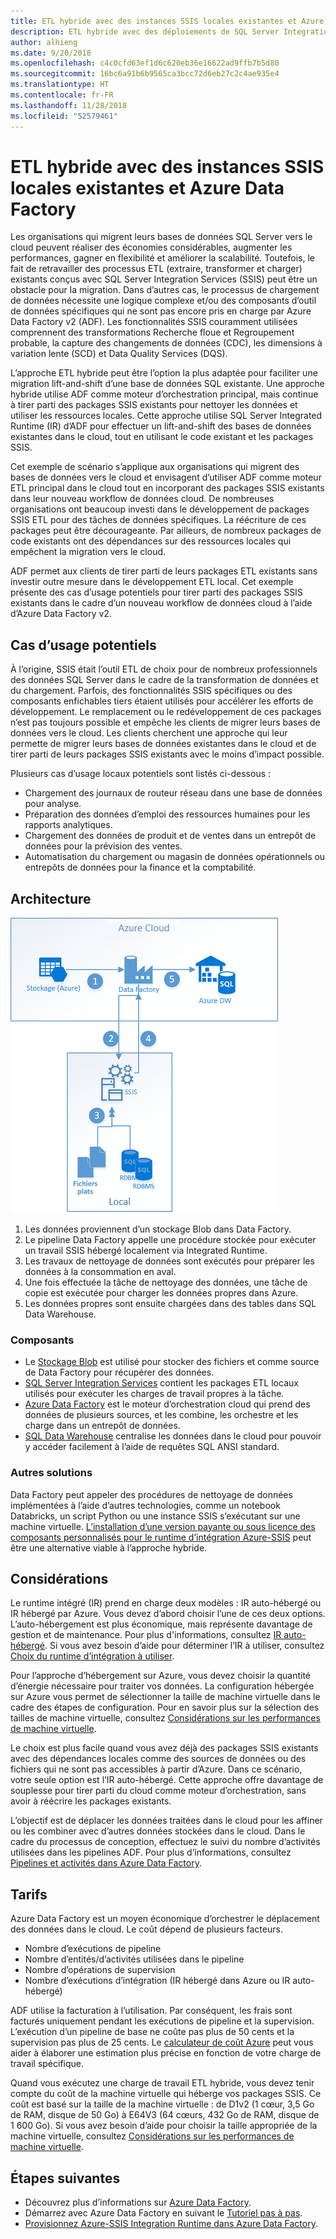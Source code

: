 ```yaml
---
title: ETL hybride avec des instances SSIS locales existantes et Azure Data Factory
description: ETL hybride avec des déploiements de SQL Server Integration Services (SSIS) locaux existants et Azure Data Factory
author: alhieng
ms.date: 9/20/2018
ms.openlocfilehash: c4c0cfd63ef1d6c620eb36e16622ad9ffb7b5d80
ms.sourcegitcommit: 16bc6a91b6b9565ca3bcc72d6eb27c2c4ae935e4
ms.translationtype: HT
ms.contentlocale: fr-FR
ms.lasthandoff: 11/28/2018
ms.locfileid: "52579461"
---
```

# <a name="hybrid-etl-with-existing-on-premises-ssis-and-azure-data-factory"></a>ETL hybride avec des instances SSIS locales existantes et Azure Data Factory

Les organisations qui migrent leurs bases de données SQL Server vers le cloud peuvent réaliser des économies considérables, augmenter les performances, gagner en flexibilité et améliorer la scalabilité. Toutefois, le fait de retravailler des processus ETL (extraire, transformer et charger) existants conçus avec SQL Server Integration Services (SSIS) peut être un obstacle pour la migration. Dans d’autres cas, le processus de chargement de données nécessite une logique complexe et/ou des composants d’outil de données spécifiques qui ne sont pas encore pris en charge par Azure Data Factory v2 (ADF). Les fonctionnalités SSIS couramment utilisées comprennent des transformations Recherche floue et Regroupement probable, la capture des changements de données (CDC), les dimensions à variation lente (SCD) et Data Quality Services (DQS).

L’approche ETL hybride peut être l’option la plus adaptée pour faciliter une migration lift-and-shift d’une base de données SQL existante. Une approche hybride utilise ADF comme moteur d’orchestration principal, mais continue à tirer parti des packages SSIS existants pour nettoyer les données et utiliser les ressources locales. Cette approche utilise SQL Server Integrated Runtime (IR) d’ADF pour effectuer un lift-and-shift des bases de données existantes dans le cloud, tout en utilisant le code existant et les packages SSIS.

Cet exemple de scénario s’applique aux organisations qui migrent des bases de données vers le cloud et envisagent d’utiliser ADF comme moteur ETL principal dans le cloud tout en incorporant des packages SSIS existants dans leur nouveau workflow de données cloud. De nombreuses organisations ont beaucoup investi dans le développement de packages SSIS ETL pour des tâches de données spécifiques. La réécriture de ces packages peut être décourageante. Par ailleurs, de nombreux packages de code existants ont des dépendances sur des ressources locales qui empêchent la migration vers le cloud.

ADF permet aux clients de tirer parti de leurs packages ETL existants sans investir outre mesure dans le développement ETL local. Cet exemple présente des cas d’usage potentiels pour tirer parti des packages SSIS existants dans le cadre d’un nouveau workflow de données cloud à l’aide d’Azure Data Factory v2.

## <a name="potential-use-cases"></a>Cas d’usage potentiels

À l’origine, SSIS était l’outil ETL de choix pour de nombreux professionnels des données SQL Server dans le cadre de la transformation de données et du chargement. Parfois, des fonctionnalités SSIS spécifiques ou des composants enfichables tiers étaient utilisés pour accélérer les efforts de développement. Le remplacement ou le redéveloppement de ces packages n’est pas toujours possible et empêche les clients de migrer leurs bases de données vers le cloud. Les clients cherchent une approche qui leur permette de migrer leurs bases de données existantes dans le cloud et de tirer parti de leurs packages SSIS existants avec le moins d’impact possible.

Plusieurs cas d’usage locaux potentiels sont listés ci-dessous :

* Chargement des journaux de routeur réseau dans une base de données pour analyse.
* Préparation des données d’emploi des ressources humaines pour les rapports analytiques.
* Chargement des données de produit et de ventes dans un entrepôt de données pour la prévision des ventes.
* Automatisation du chargement ou magasin de données opérationnels ou entrepôts de données pour la finance et la comptabilité.

## <a name="architecture"></a>Architecture

![Vue d’ensemble de l’architecture d’un processus ETL hybride avec Azure Data Factory][architecture-diagram]

1. Les données proviennent d’un stockage Blob dans Data Factory.
2. Le pipeline Data Factory appelle une procédure stockée pour exécuter un travail SSIS hébergé localement via Integrated Runtime.
3. Les travaux de nettoyage de données sont exécutés pour préparer les données à la consommation en aval.
4. Une fois effectuée la tâche de nettoyage des données, une tâche de copie est exécutée pour charger les données propres dans Azure.
5. Les données propres sont ensuite chargées dans des tables dans SQL Data Warehouse.

### <a name="components"></a>Composants

* Le [Stockage Blob][docs-blob-storage] est utilisé pour stocker des fichiers et comme source de Data Factory pour récupérer des données.
* [SQL Server Integration Services][docs-ssis] contient les packages ETL locaux utilisés pour exécuter les charges de travail propres à la tâche.
* [Azure Data Factory][docs-data-factory] est le moteur d’orchestration cloud qui prend des données de plusieurs sources, et les combine, les orchestre et les charge dans un entrepôt de données.
* [SQL Data Warehouse][docs-sql-data-warehouse] centralise les données dans le cloud pour pouvoir y accéder facilement à l’aide de requêtes SQL ANSI standard.

### <a name="alternatives"></a>Autres solutions

Data Factory peut appeler des procédures de nettoyage de données implémentées à l’aide d’autres technologies, comme un notebook Databricks, un script Python ou une instance SSIS s’exécutant sur une machine virtuelle. [L’installation d’une version payante ou sous licence des composants personnalisés pour le runtime d’intégration Azure-SSIS](/azure/data-factory/how-to-develop-azure-ssis-ir-licensed-components) peut être une alternative viable à l’approche hybride.

## <a name="considerations"></a>Considérations

Le runtime intégré (IR) prend en charge deux modèles : IR auto-hébergé ou IR hébergé par Azure. Vous devez d’abord choisir l’une de ces deux options. L’auto-hébergement est plus économique, mais représente davantage de gestion et de maintenance. Pour plus d'informations, consultez [IR auto-hébergé](/azure/data-factory/concepts-integration-runtime#self-hosted-integration-runtime). Si vous avez besoin d’aide pour déterminer l’IR à utiliser, consultez [Choix du runtime d’intégration à utiliser](/azure/data-factory/concepts-integration-runtime#determining-which-ir-to-use).

Pour l’approche d’hébergement sur Azure, vous devez choisir la quantité d’énergie nécessaire pour traiter vos données. La configuration hébergée sur Azure vous permet de sélectionner la taille de machine virtuelle dans le cadre des étapes de configuration. Pour en savoir plus sur la sélection des tailles de machine virtuelle, consultez [Considérations sur les performances de machine virtuelle](/azure/cloud-services/cloud-services-sizes-specs#performance-considerations).

Le choix est plus facile quand vous avez déjà des packages SSIS existants avec des dépendances locales comme des sources de données ou des fichiers qui ne sont pas accessibles à partir d’Azure. Dans ce scénario, votre seule option est l’IR auto-hébergé. Cette approche offre davantage de souplesse pour tirer parti du cloud comme moteur d’orchestration, sans avoir à réécrire les packages existants.

L’objectif est de déplacer les données traitées dans le cloud pour les affiner ou les combiner avec d’autres données stockées dans le cloud. Dans le cadre du processus de conception, effectuez le suivi du nombre d’activités utilisées dans les pipelines ADF. Pour plus d’informations, consultez [Pipelines et activités dans Azure Data Factory](/azure/data-factory/concepts-pipelines-activities).

## <a name="pricing"></a>Tarifs

Azure Data Factory est un moyen économique d’orchestrer le déplacement des données dans le cloud. Le coût dépend de plusieurs facteurs.

* Nombre d’exécutions de pipeline
* Nombre d’entités/d’activités utilisées dans le pipeline
* Nombre d’opérations de supervision
* Nombre d’exécutions d’intégration (IR hébergé dans Azure ou IR auto-hébergé)

ADF utilise la facturation à l’utilisation. Par conséquent, les frais sont facturés uniquement pendant les exécutions de pipeline et la supervision. L’exécution d’un pipeline de base ne coûte pas plus de 50 cents et la supervision pas plus de 25 cents. Le [calculateur de coût Azure](https://azure.microsoft.com/pricing/calculator/) peut vous aider à élaborer une estimation plus précise en fonction de votre charge de travail spécifique.

Quand vous exécutez une charge de travail ETL hybride, vous devez tenir compte du coût de la machine virtuelle qui héberge vos packages SSIS. Ce coût est basé sur la taille de la machine virtuelle : de D1v2 (1 cœur, 3,5 Go de RAM, disque de 50 Go) à E64V3 (64 cœurs, 432 Go de RAM, disque de 1 600 Go).  Si vous avez besoin d’aide pour choisir la taille appropriée de la machine virtuelle, consultez [Considérations sur les performances de machine virtuelle](/azure/cloud-services/cloud-services-sizes-specs#performance-considerations).

## <a name="next-steps"></a>Étapes suivantes

* Découvrez plus d’informations sur [Azure Data Factory](https://azure.microsoft.com/services/data-factory/).
* Démarrez avec Azure Data Factory en suivant le [Tutoriel pas à pas](/azure/data-factory/#step-by-step-tutorials).
* [Provisionnez Azure-SSIS Integration Runtime dans Azure Data Factory](/azure/data-factory/tutorial-deploy-ssis-packages-azure).

<!-- links -->
[architecture-diagram]: ./media/architecture-diagram-hybrid-etl-with-adf.png
[small-pricing]: https://azure.com/e/
[medium-pricing]: https://azure.com/e/
[large-pricing]: https://azure.com/e/
[availability]: /azure/architecture/checklist/availability
[resource-groups]: /azure/azure-resource-manager/resource-group-overview
[resiliency]: /azure/architecture/resiliency/
[security]: /azure/security/
[scalability]: /azure/architecture/checklist/scalability
[docs-blob-storage]: /azure/storage/blobs/
[docs-data-factory]: /azure/data-factory/introduction
[docs-resource-groups]: /azure/azure-resource-manager/resource-group-overview
[docs-ssis]: /sql/integration-services/sql-server-integration-services
[docs-sql-data-warehouse]: /azure/sql-data-warehouse/sql-data-warehouse-overview-what-is